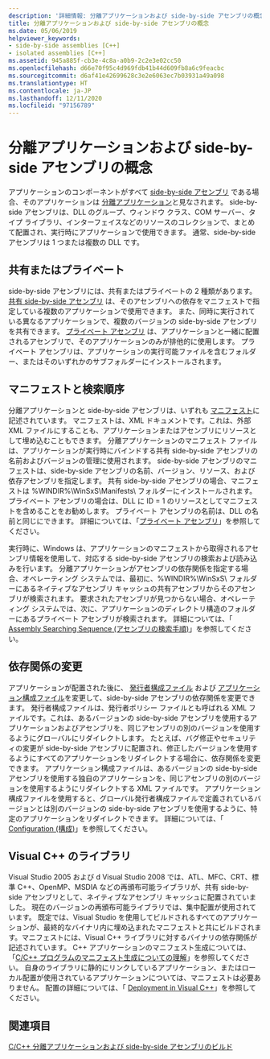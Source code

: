 ```yaml
---
description: '詳細情報: 分離アプリケーションおよび side-by-side アセンブリの概念'
title: 分離アプリケーションおよび side-by-side アセンブリの概念
ms.date: 05/06/2019
helpviewer_keywords:
- side-by-side assemblies [C++]
- isolated assemblies [C++]
ms.assetid: 945a885f-cb3e-4c8a-a0b9-2c2e3e02cc50
ms.openlocfilehash: d66e70f95c4d969fdb41b44d609fb8a6c9feacbc
ms.sourcegitcommit: d6af41e42699628c3e2e6063ec7b03931a49a098
ms.translationtype: HT
ms.contentlocale: ja-JP
ms.lasthandoff: 12/11/2020
ms.locfileid: "97156789"
---
```

# <a name="concepts-of-isolated-applications-and-side-by-side-assemblies"></a>分離アプリケーションおよび side-by-side アセンブリの概念

アプリケーションのコンポーネントがすべて [side-by-side アセンブリ](/windows/win32/SbsCs/isolated-applications) である場合、そのアプリケーションは [分離アプリケーション](/windows/win32/SbsCs/about-side-by-side-assemblies-)と見なされます。 side-by-side アセンブリは、DLL のグループ、ウィンドウ クラス、COM サーバー、タイプ ライブラリ、インターフェイスなどのリソースのコレクションで、まとめて配置され、実行時にアプリケーションで使用できます。 通常、side-by-side アセンブリは 1 つまたは複数の DLL です。

## <a name="shared-or-private"></a>共有またはプライベート

side-by-side アセンブリには、共有またはプライベートの 2 種類があります。 [共有 side-by-side アセンブリ](/windows/win32/sbscs/about-shared-assemblies-) は、そのアセンブリへの依存をマニフェストで指定している複数のアプリケーションで使用できます。 また、同時に実行されている異なるアプリケーションで、複数のバージョンの side-by-side アセンブリを共有できます。 [プライベート アセンブリ](/windows/win32/SbsCs/about-private-assemblies-) は、アプリケーションと一緒に配置されるアセンブリで、そのアプリケーションのみが排他的に使用します。 プライベート アセンブリは、アプリケーションの実行可能ファイルを含むフォルダー、またはそのいずれかのサブフォルダーにインストールされます。

## <a name="manifests-and-search-order"></a>マニフェストと検索順序

分離アプリケーションと side-by-side アセンブリは、いずれも [マニフェスト](/windows/win32/sbscs/manifests)に記述されています。 マニフェストは、XML ドキュメントです。これは、外部 XML ファイルにすることも、アプリケーションまたはアセンブリにリソースとして埋め込むこともできます。 分離アプリケーションのマニフェスト ファイルは、アプリケーションが実行時にバインドする共有 side-by-side アセンブリの名前およびバージョンの管理に使用されます。 side-by-side アセンブリのマニフェストは、side-by-side アセンブリの名前、バージョン、リソース、および依存アセンブリを指定します。 共有 side-by-side アセンブリの場合、マニフェストは %WINDIR%\WinSxS\Manifests\ フォルダーにインストールされます。 プライベート アセンブリの場合は、DLL に ID = 1 のリソースとしてマニフェストを含めることをお勧めします。 プライベート アセンブリの名前は、DLL の名前と同じにできます。 詳細については、「[プライベート アセンブリ](/windows/win32/SbsCs/about-private-assemblies-)」を参照してください。

実行時に、Windows は、アプリケーションのマニフェストから取得されるアセンブリ情報を使用して、対応する side-by-side アセンブリの検索および読み込みを行います。 分離アプリケーションがアセンブリの依存関係を指定する場合、オペレーティング システムでは、最初に、%WINDIR%\WinSxS\ フォルダーにあるネイティブなアセンブリ キャッシュの共有アセンブリからそのアセンブリが検索されます。 要求されたアセンブリが見つからない場合、オペレーティング システムでは、次に、アプリケーションのディレクトリ構造のフォルダーにあるプライベート アセンブリが検索されます。 詳細については、「 [Assembly Searching Sequence (アセンブリの検索手順)](/windows/win32/SbsCs/assembly-searching-sequence)」を参照してください。

## <a name="changing-dependencies"></a>依存関係の変更

アプリケーションが配置された後に、 [発行者構成ファイル](/windows/win32/SbsCs/publisher-configuration-files) および [アプリケーション構成ファイル](/windows/win32/SbsCs/application-configuration-files)を変更して、side-by-side アセンブリの依存関係を変更できます。 発行者構成ファイルは、発行者ポリシー ファイルとも呼ばれる XML ファイルです。これは、あるバージョンの side-by-side アセンブリを使用するアプリケーションおよびアセンブリを、同じアセンブリの別のバージョンを使用するようにグローバルにリダイレクトします。 たとえば、バグ修正やセキュリティの変更が side-by-side アセンブリに配置され、修正したバージョンを使用するようにすべてのアプリケーションをリダイレクトする場合に、依存関係を変更できます。 アプリケーション構成ファイルは、あるバージョンの side-by-side アセンブリを使用する独自のアプリケーションを、同じアセンブリの別のバージョンを使用するようにリダイレクトする XML ファイルです。 アプリケーション構成ファイルを使用すると、グローバル発行者構成ファイルで定義されているバージョンとは別のバージョンの side-by-side アセンブリを使用するように、特定のアプリケーションをリダイレクトできます。 詳細については、「 [Configuration (構成)](/windows/win32/SbsCs/configuration)」を参照してください。

## <a name="visual-c-libraries"></a>Visual C++ のライブラリ

Visual Studio 2005 および d Visual Studio 2008 では、ATL、MFC、CRT、標準 C++、OpenMP、MSDIA などの再頒布可能ライブラリが、共有 side-by-side アセンブリとして、ネイティブなアセンブリ キャッシュに配置されていました。 現在のバージョンの再頒布可能ライブラリでは、集中配置が使用されています。 既定では、Visual Studio を使用してビルドされるすべてのアプリケーションが、最終的なバイナリ内に埋め込まれたマニフェストと共にビルドされます。マニフェストには、Visual C++ ライブラリに対するバイナリの依存関係が記述されています。 C++ アプリケーションのマニフェスト生成については、「[C/C++ プログラムのマニフェスト生成についての理解](understanding-manifest-generation-for-c-cpp-programs.md)」を参照してください。 自身のライブラリに静的にリンクしているアプリケーション、またはローカル配置が使用されているアプリケーションについては、マニフェストは必要ありません。 配置の詳細については、「 [Deployment in Visual C++](../windows/deployment-in-visual-cpp.md)」を参照してください。

## <a name="see-also"></a>関連項目

[C/C++ 分離アプリケーションおよび side-by-side アセンブリのビルド](building-c-cpp-isolated-applications-and-side-by-side-assemblies.md)
